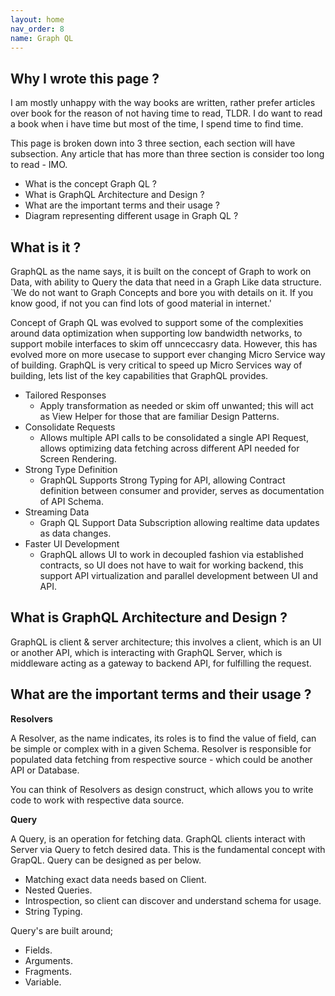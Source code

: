 ```yaml
---
layout: home
nav_order: 8
name: Graph QL
---
```


## Why I wrote this page ?

I am mostly unhappy with the way books are written, rather prefer articles over book for the reason of not having time to read, TLDR. I do want to read a book when i have time but most of the time, I spend time to find time. 

This page is broken down into 3 three section, each section will have subsection. Any article that has more than three section is consider too long to read - IMO.

- What is the concept Graph QL ?
- What is GraphQL Architecture and Design ?
- What are the important terms and their usage ?
- Diagram representing different usage in Graph QL ?


## What is it ?

GraphQL as the name says, it is built on the concept of Graph to work on Data, with ability to Query the data that need in a Graph Like data structure. 
`We do not want to Graph Concepts and bore you with details on it. If you know good, if not you can find lots of good material in internet.'

Concept of Graph QL was evolved to support some of the complexities around data optimization when supporting low bandwidth networks, to support mobile interfaces to skim off unnceccasry data. However, this has evolved more on more usecase to support ever changing Micro Service way of building. GraphQL is very critical to speed up Micro Services way of building, lets list of the key capabilities that GraphQL provides.

- Tailored Responses
  * Apply transformation as needed or skim off unwanted; this will act as View Helper for those that are familiar Design Patterns.
- Consolidate Requests
  * Allows multiple API calls to be consolidated a single API Request, allows optimizing data fetching across different API needed for Screen Rendering.
- Strong Type Definition
  * GraphQL Supports Strong Typing for API, allowing Contract definition between consumer and provider, serves as documentation of API Schema.
- Streaming Data
  * Graph QL Support Data Subscription allowing realtime data updates as data changes.
- Faster UI Development 
  * GraphQL allows UI to work in decoupled fashion via established contracts, so UI does not have to wait for working backend, this support API virtualization and parallel development between UI and API.




## What is GraphQL Architecture and Design ?


GraphQL is client & server architecture; this involves a client, which is an UI or another API, which is interacting with GraphQL Server, which is middleware acting as a gateway to backend API, for fulfilling the request.




## What are the important terms and their usage ?


**Resolvers**

A Resolver, as the name indicates, its roles is to find the value of field, can be simple or complex with in a given Schema.  Resolver is responsible for populated data fetching from respective source - which could be another API or Database.

You can think of Resolvers as design construct, which allows you to write code to work with respective data source.


**Query**

A Query, is an operation for fetching data. GraphQL clients interact with Server via Query to fetch desired data. This is the fundamental concept with GrapQL. Query can be designed as per below.

- Matching exact data needs based on Client.
- Nested Queries.
- Introspection, so client can discover and understand schema for usage.
- String Typing.

Query's are built around;

- Fields.
- Arguments.
- Fragments.
- Variable.




